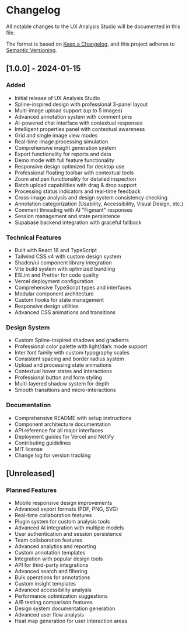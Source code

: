 # Changelog

All notable changes to the UX Analysis Studio will be documented in this file.

The format is based on [Keep a Changelog](https://keepachangelog.com/en/1.0.0/),
and this project adheres to [Semantic Versioning](https://semver.org/spec/v2.0.0.html).

## [1.0.0] - 2024-01-15

### Added
- Initial release of UX Analysis Studio
- Spline-inspired design with professional 3-panel layout
- Multi-image upload support (up to 5 images)
- Advanced annotation system with comment pins
- AI-powered chat interface with contextual responses
- Intelligent properties panel with contextual awareness
- Grid and single image view modes
- Real-time image processing simulation
- Comprehensive insight generation system
- Export functionality for reports and data
- Demo mode with full feature functionality
- Responsive design optimized for desktop use
- Professional floating toolbar with contextual tools
- Zoom and pan functionality for detailed inspection
- Batch upload capabilities with drag & drop support
- Processing status indicators and real-time feedback
- Cross-image analysis and design system consistency checking
- Annotation categorization (Usability, Accessibility, Visual Design, etc.)
- Comment threading with AI "Figmant" responses
- Session management and state persistence
- Supabase backend integration with graceful fallback

### Technical Features
- Built with React 18 and TypeScript
- Tailwind CSS v4 with custom design system
- Shadcn/ui component library integration
- Vite build system with optimized bundling
- ESLint and Prettier for code quality
- Vercel deployment configuration
- Comprehensive TypeScript types and interfaces
- Modular component architecture
- Custom hooks for state management
- Responsive design utilities
- Advanced CSS animations and transitions

### Design System
- Custom Spline-inspired shadows and gradients
- Professional color palette with light/dark mode support
- Inter font family with custom typography scales
- Consistent spacing and border radius system
- Upload and processing state animations
- Contextual hover states and interactions
- Professional button and form styling
- Multi-layered shadow system for depth
- Smooth transitions and micro-interactions

### Documentation
- Comprehensive README with setup instructions
- Component architecture documentation
- API reference for all major interfaces
- Deployment guides for Vercel and Netlify
- Contributing guidelines
- MIT license
- Change log for version tracking

## [Unreleased]

### Planned Features
- Mobile responsive design improvements
- Advanced export formats (PDF, PNG, SVG)
- Real-time collaboration features
- Plugin system for custom analysis tools
- Advanced AI integration with multiple models
- User authentication and session persistence
- Team collaboration features
- Advanced analytics and reporting
- Custom annotation templates
- Integration with popular design tools
- API for third-party integrations
- Advanced search and filtering
- Bulk operations for annotations
- Custom insight templates
- Advanced accessibility analysis
- Performance optimization suggestions
- A/B testing comparison features
- Design system documentation generation
- Advanced user flow analysis
- Heat map generation for user interaction areas